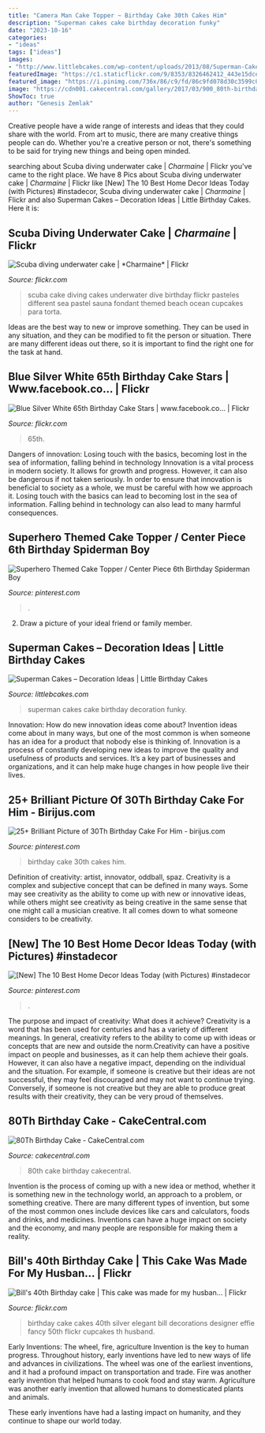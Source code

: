 ```yaml
---
title: "Camera Man Cake Topper ~ Birthday Cake 30th Cakes Him"
description: "Superman cakes cake birthday decoration funky"
date: "2023-10-16"
categories:
- "ideas"
tags: ["ideas"]
images:
- "http://www.littlebcakes.com/wp-content/uploads/2013/08/Superman-Cakes-Images.jpg"
featuredImage: "https://c1.staticflickr.com/9/8353/8326462412_443e15dcee_b.jpg"
featured_image: "https://i.pinimg.com/736x/86/c9/fd/86c9fd078d30c3599c046b9ab138d33a--themed-cakes-center-pieces.jpg"
image: "https://cdn001.cakecentral.com/gallery/2017/03/900_80th-birthday-cake-92583wOx6o.JPG"
ShowToc: true
author: "Genesis Zemlak"
---
```



Creative people have a wide range of interests and ideas that they could share with the world. From art to music, there are many creative things people can do. Whether you're a creative person or not, there's something to be said for trying new things and being open minded.

	

		
searching about Scuba diving underwater cake | *Charmaine* | Flickr you've came to the right place. We have 8 Pics about Scuba diving underwater cake | *Charmaine* | Flickr like [New] The 10 Best Home Decor Ideas Today (with Pictures) #instadecor, Scuba diving underwater cake | *Charmaine* | Flickr and also Superman Cakes – Decoration Ideas | Little Birthday Cakes. Here it is:
		
    
## Scuba Diving Underwater Cake | *Charmaine* | Flickr

<img loading=lazy src="https://c1.staticflickr.com/9/8178/7991394967_4b4d57bbfd_b.jpg" onerror="this.onerror=null;this.src='https://tse3.mm.bing.net/th?id=OIP.IwoBZmgP75vvvrRBqJpdUwHaGa&amp;pid=15.1';" alt="Scuba diving underwater cake | *Charmaine* | Flickr">

_Source: flickr.com_

>scuba cake diving cakes underwater dive birthday flickr pasteles different sea pastel sauna fondant themed beach ocean cupcakes para torta. 

	

Ideas are the best way to new or improve something. They can be used in any situation, and they can be modified to fit the person or situation. There are many different ideas out there, so it is important to find the right one for the task at hand.

    
## Blue Silver White 65th Birthday Cake Stars | Www.facebook.co… | Flickr

<img loading=lazy src="https://c1.staticflickr.com/9/8353/8326462412_443e15dcee_b.jpg" onerror="this.onerror=null;this.src='https://tse4.mm.bing.net/th?id=OIP.kx_JfdU4iFNRdycwTQYS1wHaJ4&amp;pid=15.1';" alt="Blue Silver White 65th Birthday Cake Stars | www.facebook.co… | Flickr">

_Source: flickr.com_

>65th. 

	

Dangers of innovation: Losing touch with the basics, becoming lost in the sea of information, falling behind in technology
Innovation is a vital process in modern society. It allows for growth and progress. However, it can also be dangerous if not taken seriously. In order to ensure that innovation is beneficial to society as a whole, we must be careful with how we approach it. Losing touch with the basics can lead to becoming lost in the sea of information. Falling behind in technology can also lead to many harmful consequences.

    
## Superhero Themed Cake Topper / Center Piece 6th Birthday Spiderman Boy

<img loading=lazy src="https://i.pinimg.com/736x/86/c9/fd/86c9fd078d30c3599c046b9ab138d33a--themed-cakes-center-pieces.jpg" onerror="this.onerror=null;this.src='https://tse2.mm.bing.net/th?id=OIP.do3-q1UWviKhzU3X3hyrIAHaKc&amp;pid=15.1';" alt="Superhero Themed Cake Topper / Center Piece 6th Birthday Spiderman Boy">

_Source: pinterest.com_

>. 

	

2. Draw a picture of your ideal friend or family member.

    
## Superman Cakes – Decoration Ideas | Little Birthday Cakes

<img loading=lazy src="http://www.littlebcakes.com/wp-content/uploads/2013/08/Superman-Cakes-Images.jpg" onerror="this.onerror=null;this.src='https://tse3.mm.bing.net/th?id=OIP.EvZTr6MLS-bJusV8JJq0IAHaJ4&amp;pid=15.1';" alt="Superman Cakes – Decoration Ideas | Little Birthday Cakes">

_Source: littlebcakes.com_

>superman cakes cake birthday decoration funky. 

	

Innovation: How do new innovation ideas come about?
Invention ideas come about in many ways, but one of the most common is when someone has an idea for a product that nobody else is thinking of. Innovation is a process of constantly developing new ideas to improve the quality and usefulness of products and services. It’s a key part of businesses and organizations, and it can help make huge changes in how people live their lives.

    
## 25+ Brilliant Picture Of 30Th Birthday Cake For Him - Birijus.com

<img loading=lazy src="https://i.pinimg.com/736x/3b/fd/02/3bfd0296dfb1197e55563f757b299d90.jpg" onerror="this.onerror=null;this.src='https://tse1.mm.bing.net/th?id=OIP.vZuyxFj7CgxUsjf43rorAgHaJ3&amp;pid=15.1';" alt="25+ Brilliant Picture of 30Th Birthday Cake For Him - birijus.com">

_Source: pinterest.com_

>birthday cake 30th cakes him. 

	

Definition of creativity: artist, innovator, oddball, spaz.
Creativity is a complex and subjective concept that can be defined in many ways. Some may see creativity as the ability to come up with new or innovative ideas, while others might see creativity as being creative in the same sense that one might call a musician creative. It all comes down to what someone considers to be creativity.

    
## [New] The 10 Best Home Decor Ideas Today (with Pictures) #instadecor

<img loading=lazy src="https://i.pinimg.com/736x/2f/2f/5c/2f2f5c8695e7abebb0c17b44fa8fae7e.jpg" onerror="this.onerror=null;this.src='https://tse3.mm.bing.net/th?id=OIP.JoHLN61R3WInSqmmktTeTgHaHa&amp;pid=15.1';" alt="[New] The 10 Best Home Decor Ideas Today (with Pictures) #instadecor">

_Source: pinterest.com_

>. 

	

The purpose and impact of creativity: What does it achieve?
Creativity is a word that has been used for centuries and has a variety of different meanings. In general, creativity refers to the ability to come up with ideas or concepts that are new and outside the norm.Creativity can have a positive impact on people and businesses, as it can help them achieve their goals. However, it can also have a negative impact, depending on the individual and the situation. For example, if someone is creative but their ideas are not successful, they may feel discouraged and may not want to continue trying. Conversely, if someone is not creative but they are able to produce great results with their creativity, they can be very proud of themselves.

    
## 80Th Birthday Cake - CakeCentral.com

<img loading=lazy src="https://cdn001.cakecentral.com/gallery/2017/03/900_80th-birthday-cake-92583wOx6o.JPG" onerror="this.onerror=null;this.src='https://tse1.mm.bing.net/th?id=OIP.xHTKTfHYQVHeKeAEwuPm1gHaJ4&amp;pid=15.1';" alt="80Th Birthday Cake - CakeCentral.com">

_Source: cakecentral.com_

>80th cake birthday cakecentral. 

	

Invention is the process of coming up with a new idea or method, whether it is something new in the technology world, an approach to a problem, or something creative. There are many different types of invention, but some of the most common ones include devices like cars and calculators, foods and drinks, and medicines. Inventions can have a huge impact on society and the economy, and many people are responsible for making them a reality.

    
## Bill&#039;s 40th Birthday Cake | This Cake Was Made For My Husban… | Flickr

<img loading=lazy src="https://c2.staticflickr.com/6/5178/5501767448_f8740fb7dc_b.jpg" onerror="this.onerror=null;this.src='https://tse3.mm.bing.net/th?id=OIP.LUdjVfKytJkZktwrj5XlPwHaLG&amp;pid=15.1';" alt="Bill&#039;s 40th Birthday cake | This cake was made for my husban… | Flickr">

_Source: flickr.com_

>birthday cake cakes 40th silver elegant bill decorations designer effie fancy 50th flickr cupcakes th husband. 

	

Early Inventions: The wheel, fire, agriculture
Invention is the key to human progress. Throughout history, early inventions have led to new ways of life and advances in civilizations.
The wheel was one of the earliest inventions, and it had a profound impact on transportation and trade. Fire was another early invention that helped humans to cook food and stay warm. Agriculture was another early invention that allowed humans to domesticated plants and animals.

These early inventions have had a lasting impact on humanity, and they continue to shape our world today.

